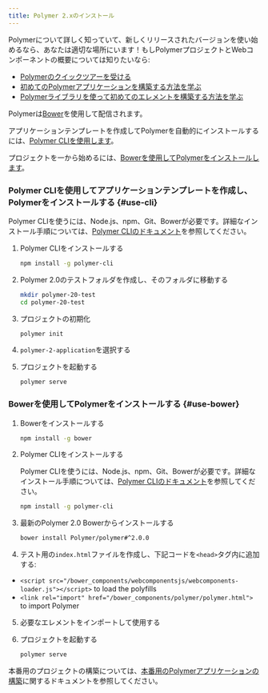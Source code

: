 ```yaml
---
title: Polymer 2.xのインストール
---
```


<!-- toc -->

Polymerについて詳しく知っていて、新しくリリースされたバージョンを使い始めるなら、あなたは適切な場所にいます！もしPolymerプロジェクトとWebコンポーネントの概要については知りたいなら:

* [Polymerのクイックツアーを受ける](/{{{polymer_version_dir}}}/start/quick-tour)
* [初めてのPolymerアプリケーションを構築する方法を学ぶ](/{{{polymer_version_dir}}}/start/toolbox/set-up)
* [Polymerライブラリを使って初めてのエレメントを構築する方法を学ぶ](/{{{polymer_version_dir}}}/start/first-element/intro)

Polymerは[Bower](https://bower.io/)を使用して配信されます。

アプリケーションテンプレートを作成してPolymerを自動的にインストールするには、[Polymer CLIを使用します](#use-cli)。

プロジェクトを一から始めるには、[Bowerを使用してPolymerをインストールします](#use-bower)。

### Polymer CLIを使用してアプリケーションテンプレートを作成し、Polymerをインストールする {#use-cli}

Polymer CLIを使うには、Node.js、npm、Git、Bowerが必要です。詳細なインストール手順については、[Polymer CLIのドキュメント](../docs/tools/polymer-cli)を参照してください。

1. Polymer CLIをインストールする

    ```bash
    npm install -g polymer-cli
    ```

3. Polymer 2.0のテストフォルダを作成し、そのフォルダに移動する

    ```bash
    mkdir polymer-20-test
    cd polymer-20-test
    ```

4. プロジェクトの初期化

    ```bash
    polymer init
    ```

5. `polymer-2-application`を選択する

6. プロジェクトを起動する

    ```bash
    polymer serve
    ```

### Bowerを使用してPolymerをインストールする {#use-bower}

1. Bowerをインストールする

    ```bash
    npm install -g bower
    ```

2. Polymer CLIをインストールする

    Polymer CLIを使うには、Node.js、npm、Git、Bowerが必要です。詳細なインストール手順については、[Polymer CLIのドキュメント](../docs/tools/polymer-cli)を参照してください。

    ```bash
    npm install -g polymer-cli
    ```

3. 最新のPolymer 2.0 Bowerからインストールする

    ```bash
    bower install Polymer/polymer#^2.0.0
    ```

4. テスト用の`index.html`ファイルを作成し、下記コードを`<head>`タグ内に追加する:
  - `<script src="/bower_components/webcomponentsjs/webcomponents-loader.js"></script>` to
  load the polyfills
  - `<link rel="import" href="/bower_components/polymer/polymer.html">` to
  import Polymer

5. 必要なエレメントをインポートして使用する

6. プロジェクトを起動する

    ```bash
    polymer serve
    ```

本番用のプロジェクトの構築については、[本番用のPolymerアプリケーションの構築](../toolbox/build-for-production)に関するドキュメントを参照してください。
